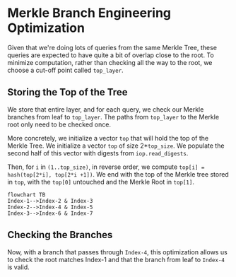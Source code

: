 # Merkle Branch Engineering Optimization

Given that we're doing lots of queries from the same Merkle Tree, these queries are expected to have quite a bit of overlap close to the root. To minimize computation, rather than checking all the way to the root, we choose a cut-off point called `top_layer`.

## Storing the Top of the Tree
We store that entire layer, and for each query, we check our Merkle branches from leaf to `top_layer`. The paths from `top_layer` to the Merkle root only need to be checked once.

More concretely, we initialize a vector `top` that will hold the top of the Merkle Tree. We initialize a vector `top` of size 2*`top_size`. We populate the second half of this vector with digests from `iop.read_digests`.

Then, for `i` in `(1..top_size)`, in reverse order, we compute `top[i] = hash(top[2*i], top[2*i +1])`. We end with the top of the Merkle tree stored in `top`, with the `top[0]` untouched and the Merkle Root in `top[1]`.

```mermaid
flowchart TB
Index-1-->Index-2 & Index-3
Index-2-->Index-4 & Index-5
Index-3-->Index-6 & Index-7
```
## Checking the Branches
Now, with a branch that passes through `Index-4`, this optimization allows us to check the root matches Index-1 and that the branch from leaf to `Index-4` is valid.
